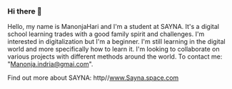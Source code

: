 ### Hi there 👋

Hello, my name is ManonjaHari and I'm a student at SAYNA. It's a digital school learning trades with a good family spirit and challenges.
I'm interested in digitalization but I'm a beginner.
I'm still learning in the digital world and more specifically how to learn it.
I'm looking to collaborate on various projects with different methods around the world.
To contact me: "Manonja.indria@gmai.com".

Find out more about SAYNA: http//www.Sayna.space.com
